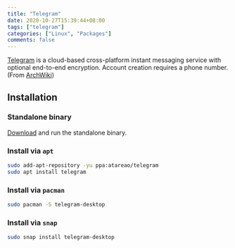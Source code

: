 ```yaml
---
title: "Telegram"
date: 2020-10-27T15:39:44+08:00
tags: ["telegram"]
categories: ["Linux", "Packages"]
comments: false
---
```


[Telegram](https://telegram.org/) is a cloud-based cross-platform instant messaging service with optional end-to-end encryption. Account creation requires a phone number. (From [ArchWiki](https://wiki.archlinux.org/index.php/Telegram))

<!--more-->

## Installation

### Standalone binary

[Download](https://desktop.telegram.org/) and run the standalone binary.

### Install via `apt`

```bash
sudo add-apt-repository -yu ppa:atareao/telegram
sudo apt install telegram
```

### Install via `pacman`

```bash
sudo pacman -S telegram-desktop
```

### Install via `snap`

```bash
sudo snap install telegram-desktop
```
